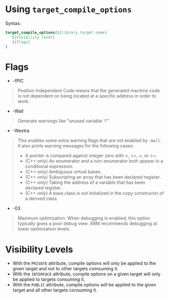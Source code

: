 # Using `target_compile_options`
Syntax:
```cmake
target_compile_options(${library target name}
   ${Visibility level}
   ${flags}
)
```

# Flags

- -fPIC
>Position Independent Code means that the generated machine code is not dependent on being located at a specific address in order to work.

- -Wall
>Generate warnings like "unused variable 'i'"

- -Wextra
>This enables some extra warning flags that are not enabled by `-Wall`. It also prints warning messages for the following cases:
>- A pointer is compared against integer zero with <, <=, >, or >=.
>- (C++ only) An enumerator and a non-enumerator both appear in a conditional expression.
>- (C++ only) Ambiguous virtual bases.
>- (C++ only) Subscripting an array that has been declared register.
>- (C++ only) Taking the address of a variable that has been declared register.
>- (C++ only) A base class is not initialized in the copy constructor of a derived class.

- -03
>Maximum optimization. When debugging is enabled, this option typically gives a poor debug view. ARM recommends debugging at lower optimization levels.

# Visibility Levels
- With the `PRIVATE` attribute, compile options will only be applied to the given target and not to other targets comsuming it.
- With the `INTERFACE` attribute, compile options on a given target will only be applied to targets consuming it.
- With the `PUBLIC` attribute, compile options will be applied to the given target and all other targets consuming it.
